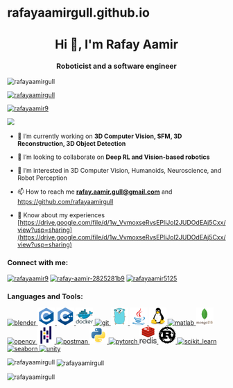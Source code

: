 # rafayaamirgull.github.io

<h1 align="center">Hi 👋, I'm Rafay Aamir</h1>
<h3 align="center">Roboticist and a software engineer</h3>

<p align="left"> <img src="https://komarev.com/ghpvc/?username=rafayaamirgull&label=Profile%20views&color=0e75b6&style=flat" alt="rafayaamirgull" /> </p>

<p align="left"> <a href="https://github.com/ryo-ma/github-profile-trophy"><img src="https://github-profile-trophy.vercel.app/?username=rafayaamirgull" alt="rafayaamirgull" /></a> </p>

<p align="left"> <a href="https://twitter.com/rafayaamir9" target="blank"><img src="https://img.shields.io/twitter/follow/rafayaamir9?logo=twitter&style=for-the-badge" alt="rafayaamir9" /></a> </p>

![](https://github.com/rafayaamirgull/rafayaamirgull/blob/output/github-contribution-grid-snake.svg)

<!---
rafayaamirgull/rafayaamirgull is a ✨ special ✨ repository because its `README.md` (this file) appears on your GitHub profile.
You can click the Preview link to take a look at your changes.
--->


- 🔭 I’m currently working on **3D Computer Vision, SFM, 3D Reconstruction, 3D Object Detection**
- 👯 I’m looking to collaborate on **Deep RL and Vision-based robotics**
- 👀 I’m interested in 3D Computer Vision, Humanoids, Neuroscience, and Robot Perception
- 📫 How to reach me **rafay.aamir.gull@gmail.com** and https://github.com/rafayaamirgull

- 📄 Know about my experiences [https://drive.google.com/file/d/1w_VvmoxseRvsEPliJol2JUDOdEAj5Cxx/view?usp=sharing](https://drive.google.com/file/d/1w_VvmoxseRvsEPliJol2JUDOdEAj5Cxx/view?usp=sharing)

<h3 align="left">Connect with me:</h3>
<p align="left">
<a href="https://twitter.com/rafayaamir9" target="blank"><img align="center" src="https://raw.githubusercontent.com/rahuldkjain/github-profile-readme-generator/master/src/images/icons/Social/twitter.svg" alt="rafayaamir9" height="30" width="40" /></a>
<a href="https://linkedin.com/in/rafay-aamir-2825281b9" target="blank"><img align="center" src="https://raw.githubusercontent.com/rahuldkjain/github-profile-readme-generator/master/src/images/icons/Social/linked-in-alt.svg" alt="rafay-aamir-2825281b9" height="30" width="40" /></a>
<a href="https://www.youtube.com/c/rafayaamir5125" target="blank"><img align="center" src="https://raw.githubusercontent.com/rahuldkjain/github-profile-readme-generator/master/src/images/icons/Social/youtube.svg" alt="rafayaamir5125" height="30" width="40" /></a>
</p>

<h3 align="left">Languages and Tools:</h3>
<p align="left"> <a href="https://www.blender.org/" target="_blank" rel="noreferrer"> <img src="https://download.blender.org/branding/community/blender_community_badge_white.svg" alt="blender" width="40" height="40"/> </a> <a href="https://www.cprogramming.com/" target="_blank" rel="noreferrer"> <img src="https://raw.githubusercontent.com/devicons/devicon/master/icons/c/c-original.svg" alt="c" width="40" height="40"/> </a> <a href="https://www.w3schools.com/cpp/" target="_blank" rel="noreferrer"> <img src="https://raw.githubusercontent.com/devicons/devicon/master/icons/cplusplus/cplusplus-original.svg" alt="cplusplus" width="40" height="40"/> </a> <a href="https://www.docker.com/" target="_blank" rel="noreferrer"> <img src="https://raw.githubusercontent.com/devicons/devicon/master/icons/docker/docker-original-wordmark.svg" alt="docker" width="40" height="40"/> </a> <a href="https://git-scm.com/" target="_blank" rel="noreferrer"> <img src="https://www.vectorlogo.zone/logos/git-scm/git-scm-icon.svg" alt="git" width="40" height="40"/> </a> <a href="https://golang.org" target="_blank" rel="noreferrer"> <img src="https://raw.githubusercontent.com/devicons/devicon/master/icons/go/go-original.svg" alt="go" width="40" height="40"/> </a> <a href="https://www.java.com" target="_blank" rel="noreferrer"> <img src="https://raw.githubusercontent.com/devicons/devicon/master/icons/java/java-original.svg" alt="java" width="40" height="40"/> </a> <a href="https://www.linux.org/" target="_blank" rel="noreferrer"> <img src="https://raw.githubusercontent.com/devicons/devicon/master/icons/linux/linux-original.svg" alt="linux" width="40" height="40"/> </a> <a href="https://www.mathworks.com/" target="_blank" rel="noreferrer"> <img src="https://upload.wikimedia.org/wikipedia/commons/2/21/Matlab_Logo.png" alt="matlab" width="40" height="40"/> </a> <a href="https://www.mongodb.com/" target="_blank" rel="noreferrer"> <img src="https://raw.githubusercontent.com/devicons/devicon/master/icons/mongodb/mongodb-original-wordmark.svg" alt="mongodb" width="40" height="40"/> </a> <a href="https://opencv.org/" target="_blank" rel="noreferrer"> <img src="https://www.vectorlogo.zone/logos/opencv/opencv-icon.svg" alt="opencv" width="40" height="40"/> </a> <a href="https://pandas.pydata.org/" target="_blank" rel="noreferrer"> <img src="https://raw.githubusercontent.com/devicons/devicon/2ae2a900d2f041da66e950e4d48052658d850630/icons/pandas/pandas-original.svg" alt="pandas" width="40" height="40"/> </a> <a href="https://postman.com" target="_blank" rel="noreferrer"> <img src="https://www.vectorlogo.zone/logos/getpostman/getpostman-icon.svg" alt="postman" width="40" height="40"/> </a> <a href="https://www.python.org" target="_blank" rel="noreferrer"> <img src="https://raw.githubusercontent.com/devicons/devicon/master/icons/python/python-original.svg" alt="python" width="40" height="40"/> </a> <a href="https://pytorch.org/" target="_blank" rel="noreferrer"> <img src="https://www.vectorlogo.zone/logos/pytorch/pytorch-icon.svg" alt="pytorch" width="40" height="40"/> </a> <a href="https://redis.io" target="_blank" rel="noreferrer"> <img src="https://raw.githubusercontent.com/devicons/devicon/master/icons/redis/redis-original-wordmark.svg" alt="redis" width="40" height="40"/> </a> <a href="https://www.rust-lang.org" target="_blank" rel="noreferrer"> <img src="https://raw.githubusercontent.com/devicons/devicon/master/icons/rust/rust-plain.svg" alt="rust" width="40" height="40"/> </a> <a href="https://scikit-learn.org/" target="_blank" rel="noreferrer"> <img src="https://upload.wikimedia.org/wikipedia/commons/0/05/Scikit_learn_logo_small.svg" alt="scikit_learn" width="40" height="40"/> </a> <a href="https://seaborn.pydata.org/" target="_blank" rel="noreferrer"> <img src="https://seaborn.pydata.org/_images/logo-mark-lightbg.svg" alt="seaborn" width="40" height="40"/> </a> <a href="https://unity.com/" target="_blank" rel="noreferrer"> <img src="https://www.vectorlogo.zone/logos/unity3d/unity3d-icon.svg" alt="unity" width="40" height="40"/> </a> </p>

<p><img align="left" src="https://github-readme-stats.vercel.app/api/top-langs?username=rafayaamirgull&show_icons=true&locale=en&layout=compact" alt="rafayaamirgull" /></p>

<p>&nbsp;<img align="center" src="https://github-readme-stats.vercel.app/api?username=rafayaamirgull&show_icons=true&locale=en" alt="rafayaamirgull" /></p>

<p><img align="center" src="https://github-readme-streak-stats.herokuapp.com/?user=rafayaamirgull&" alt="rafayaamirgull" /></p>
